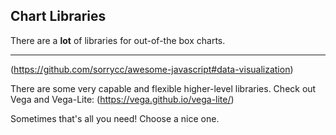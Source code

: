 
##  Chart Libraries

There are a **lot** of libraries for out-of-the box charts.

***
(https://github.com/sorrycc/awesome-javascript#data-visualization)

There are some very capable and flexible higher-level libraries. Check out Vega and Vega-Lite:
(https://vega.github.io/vega-lite/)

Sometimes that's all you need! Choose a nice one.
